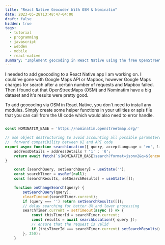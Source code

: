 ```yaml
---
title: "React Native Geocoder With OSM & Nominatim"
date: 2023-05-28T13:48:47-04:00
draft: false
hidden: true
tags:
  - tutorial
  - programming
  - javascript
  - webdev
  - mobile
  - react-native
summary: "Implement geocoding in React Native using the free OpenStreetMaps (OSM) and Nominatim APIs. This tutorial provides JavaScript helper functions and demonstrates integration into a component with search and debouncing."
---
```


I needed to add geocoding to a React Native app I am working on. I could've gone with Google Maps API or Mapbox, however Google Maps charges for search after a certain number of requests and Mapbox failed. Then I found out that OpenStreetMaps (OSM) and Nominatim have a big dataset and it's results were pretty good.

To add geocoding via OSM in React Native, you don't need to install any modules. Simply create some helper functions in your utilities or apis file that you can call from the UI code which would also need to error handle.

```js

const NOMINATIM_BASE = 'https://nominatim.openstreetmap.org/'

// use object destructuring to avoid accounting all possible parameters and ensuring
//  forward compatibility between UI and API code
export async function searchLocation({ query, acceptLanguage = 'en', limit = 10, addressdetails: addressDetails = true } = {}) {
    addressDetails = addressDetails ? '1' : '0';
    return await fetch(`${NOMINATIM_BASE}search?format=jsonv2&q=${encodeURIComponent(query)}&accept-language=${acceptLanguage}&limit=${limit}&addressdetails=${addressDetails}`).then(r => r.json());
}
```

```jsx
    const [searchQuery, setSearchQuery] = useState('');
    const searchTimer = useRef(null);
    const [searchResults, setSearchResults] = useState([]);

    function onChangeSearch(query) {
        setSearchQuery(query);
        clearTimeout(searchTimer.current);
        if (query === '') return setSearchResults([]);
        // delay searching for better UX and lower processing
        searchTimer.current = setTimeout(async () => {
            const thisTimerId = searchTimer.current;
            const results = await searchLocation({ query });
            // ensure that the request is valid
            if (thisTimerId === searchTimer.current) setSearchResults(results);
        }, 250);
    }
```
